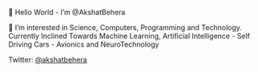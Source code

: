 👋 Hello World - I’m @AkshatBehera

👀 I’m interested in Science, Computers, Programming  and Technology.
Currently Inclined Towards Machine Learning, Artificial Intelligence - Self Driving Cars - Avionics and NeuroTechnology

Twitter: [@akshatbehera](twitter.com/akshatbehera)

<!--- LinkedIn: [akshat-behera](linkedin.com/in/akshat-behera) --->


<!---
AkshatBehera/AkshatBehera is a ✨ special ✨ repository because its `README.md` (this file) appears on your GitHub profile.
You can click the Preview link to take a look at your changes.
--->
